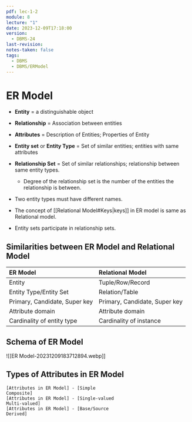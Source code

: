 ```yaml
---
pdf: lec-1-2
module: 8
lecture: "1"
date: 2023-12-09T17:18:00
version:
  - DBMS-24
last-revision: 
notes-taken: false
tags:
  - DBMS
  - DBMS/ERModel
---
```

# ER Model

- **Entity** = a distinguishable object
- **Relationship** = Association between entities
- **Attributes** = Description of Entities; Properties of Entity
- **Entity set** or **Entity Type** = Set of similar entities; entities with same attributes
- **Relationship Set** = Set of similar relationships; relationship between same entity types.
	- Degree of the relationship set is the number of the entities the relationship is between.

- Two entity types must have different names.
- The concept of [[Relational Model#Keys|keys]] in ER model is same as Relational model.
- Entity sets participate in relationship sets.

## Similarities between ER Model and Relational Model

| ER Model                      | Relational Model              |
|:------------------------------|:------------------------------|
| Entity                        | Tuple/Row/Record              |
| Entity Type/Entity Set        | Relation/Table                |
| Primary, Candidate, Super key | Primary, Candidate, Super key |
| Attribute domain              | Attribute domain              |
| Cardinality of entity type    | Cardinality of instance       |  

## Schema of ER Model

![[ER Model-20231209183712894.webp]]



## Types of Attributes in ER Model

```nomnoml
[Attributes in ER Model] - [Simple
Composite]
[Attributes in ER Model] - [Single-valued
Multi-valued]
[Attributes in ER Model] - [Base/Source
Derived]
```

